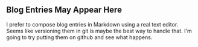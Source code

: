 ## Blog Entries May Appear Here ##


I prefer to compose blog entries in Markdown using a real text editor. Seems like versioning them in git is maybe the best way to handle that. I'm going to try putting them on github and see what happens.